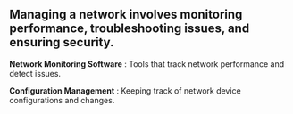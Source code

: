 ## Managing a network involves monitoring performance, troubleshooting issues, and ensuring security.

**Network Monitoring Software**
    : Tools that track network performance and detect issues.

**Configuration Management**
    : Keeping track of network device configurations and changes.
